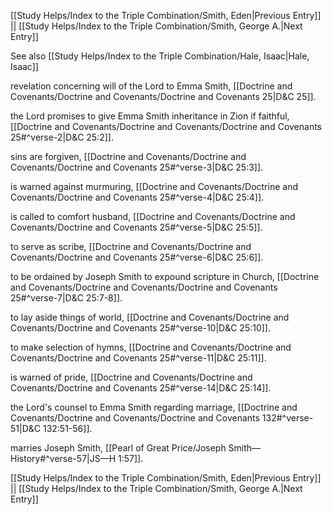 [[Study Helps/Index to the Triple Combination/Smith, Eden|Previous Entry]]  ||  [[Study Helps/Index to the Triple Combination/Smith, George A.|Next Entry]]

 See also [[Study Helps/Index to the Triple Combination/Hale, Isaac|Hale, Isaac]]

 revelation concerning will of the Lord to Emma Smith, [[Doctrine and Covenants/Doctrine and Covenants/Doctrine and Covenants 25|D&C 25]].

 the Lord promises to give Emma Smith inheritance in Zion if faithful, [[Doctrine and Covenants/Doctrine and Covenants/Doctrine and Covenants 25#^verse-2|D&C 25:2]].

 sins are forgiven, [[Doctrine and Covenants/Doctrine and Covenants/Doctrine and Covenants 25#^verse-3|D&C 25:3]].

 is warned against murmuring, [[Doctrine and Covenants/Doctrine and Covenants/Doctrine and Covenants 25#^verse-4|D&C 25:4]].

 is called to comfort husband, [[Doctrine and Covenants/Doctrine and Covenants/Doctrine and Covenants 25#^verse-5|D&C 25:5]].

 to serve as scribe, [[Doctrine and Covenants/Doctrine and Covenants/Doctrine and Covenants 25#^verse-6|D&C 25:6]].

 to be ordained by Joseph Smith to expound scripture in Church, [[Doctrine and Covenants/Doctrine and Covenants/Doctrine and Covenants 25#^verse-7|D&C 25:7-8]].

 to lay aside things of world, [[Doctrine and Covenants/Doctrine and Covenants/Doctrine and Covenants 25#^verse-10|D&C 25:10]].

 to make selection of hymns, [[Doctrine and Covenants/Doctrine and Covenants/Doctrine and Covenants 25#^verse-11|D&C 25:11]].

 is warned of pride, [[Doctrine and Covenants/Doctrine and Covenants/Doctrine and Covenants 25#^verse-14|D&C 25:14]].

 the Lord's counsel to Emma Smith regarding marriage, [[Doctrine and Covenants/Doctrine and Covenants/Doctrine and Covenants 132#^verse-51|D&C 132:51-56]].

 marries Joseph Smith, [[Pearl of Great Price/Joseph Smith—History#^verse-57|JS—H 1:57]].

[[Study Helps/Index to the Triple Combination/Smith, Eden|Previous Entry]]  ||  [[Study Helps/Index to the Triple Combination/Smith, George A.|Next Entry]]